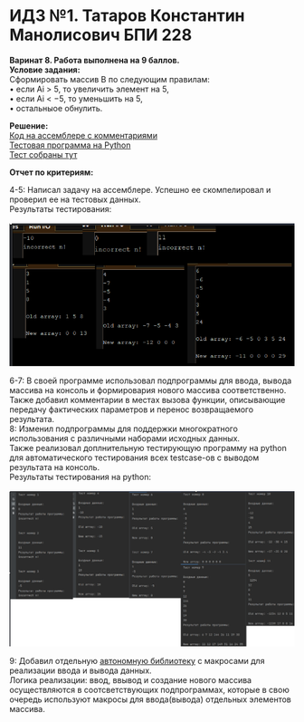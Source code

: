 # ИДЗ №1. Татаров Константин Манолисович БПИ 228
**Варинат 8. Работа выполнена на 9 баллов.\
Условие задания:**\
Сформировать массив B по следующим правилам:\
  • если Ai > 5, то увеличить элемент на 5,\
  • если Ai < −5, то уменьшить на 5,\
  • остальныое обнулить.

**Решение:**\
[Код на ассемблере с комментариями](https://github.com/kkkkkostya/IDZ-ABC/tree/76bb25190f5c46488ad0fdbff6d4612ac6437fd0/Assembler%20code)\
[Тестовая программа на Python](https://github.com/kkkkkostya/IDZ-ABC/blob/4062ba94885c452d8b882abf20439fc70f4abd10/tesProgram.py)\
[Тест собраны тут](https://github.com/kkkkkostya/IDZ-ABC/blob/9addb33ffb2a8bb13a0bf5595234028779c68609/tests/tests.txt)

**Отчет по критериям:**

4-5: Написал задачу на ассемблере. Успешно ее скомпелировал и проверил ее на тестовых данных.\
Результаты тестирования:\
\
![Результаты тестирования:](https://github.com/kkkkkostya/IDZ-ABC/blob/7f0056d048c7a0838c2a1977aa1b181173c6d34e/tests/testScreen.png)

6-7: В своей программе использовал подпрограммы для ввода, вывода массива на консоль и формировария нового массива соответственно. Также добавил комментарии в местах вызова функции, описывающие
передачу фактических параметров и перенос возвращаемого результата.\
8: Изменил подпрограммы для поддержки многократного использования с различными наборами исходных данных.\
Также реализовал доплнительную тестирующую программу на python для автоматического тестирования всех testcase-ов с выводом результата на консоль.\
Результаты тестирования на python:\
\
![Результаты тестирования:](https://github.com/kkkkkostya/IDZ-ABC/blob/0d6dc3274ae54b7e7c3c0b0eccd3180e944fa972/tests/testProgramPython.png)

9: Добавил отдельную [автономную библиотеку](https://github.com/kkkkkostya/IDZ-ABC/blob/0d6dc3274ae54b7e7c3c0b0eccd3180e944fa972/Assembler%20code/macrolib.asm) с макросами для реализации ввода и вывода данных.\
Логика реализации: ввод, ввывод и создание нового массива осуществляются в соотсветствующих подпрограммах, которые в свою очередь используют макросы для ввода(вывода) отдельных элементов массива.
